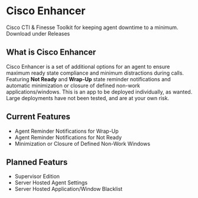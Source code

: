 # Cisco Enhancer
Cisco CTI & Finesse Toolkit for keeping agent downtime to a minimum. Download under Releases

## What is Cisco Enhancer

Cisco Enhancer is a set of additional options for an agent to ensure maximum ready state compliance and minimum distractions during calls. Featuring **Not Ready** and **Wrap-Up** state reminder notifications and automatic minimization or closure of defined non-work applications/windows. This is an app to be deployed individually, as wanted. Large deployments have not been tested, and are at your own risk. 

## Current Features

* Agent Reminder Notifications for Wrap-Up
* Agent Reminder Notifications for Not Ready
* Minimization or Closure of Defined Non-Work Windows

## Planned Featurs

* Supervisor Edition
* Server Hosted Agent Settings
* Server Hosted Application/Window Blacklist
